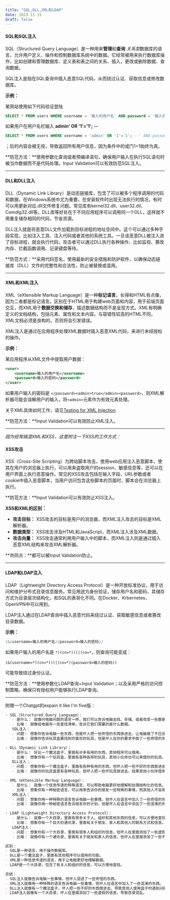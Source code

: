 ```yaml
---
title: "SQL,DLL,XML和LDAP"
date: 2023-11-15
draft: false
---
```


#### SQL和SQL注入

SQL（Structured Query Language）是一种用来**管理**和**查询** *关系型*数据库的语言，允许用户定义、操作和控制数据库系统中的数据。它经常被用来执行数据库操作，比如创建和管理数据库、定义表和表之间的关系、插入，更改或删除数据、查询数据。

SQL注入是指在SQL查询中插入恶意SQL代码，从而绕过认证、获取信息或修改数据库。

**示例：**

某网站使用如下代码验证登陆

```sql
SELECT * FROM users WHERE username = '输入的用户名' AND password = '输入的密码';
```

如果用户在用户名栏输入 **admin' OR '1'='1'; --** 

```sql
SELECT * FROM users WHERE username = 'admin' OR '1'='1'; --' AND password = '';
```

；后的内容会被无视，导致返回所有用户信息，因为条件中的或门1=1始终为真。

**防范方法：**使用参数化查询或者预编译语句，确保用户输入在执行SQL语句时被当作数据而不是代码处理。Input Validation可以有效防范SQL注入。

---

#### DLL和DLL注入

DLL（Dynamic Link Library）是动态链接库，包含了可以被多个程序调用的代码和数据，在Windows系统中尤为重要。在安装软件时出现无法执行的情况，有时可以用更新对应.dll文件修复问题。常见库有kernel32.dll、user32.dll、Comdlg32.dll等。DLL库等好处在于不同应用程序可以调用同一个DLL，这样就不用重复储存相同的代码，节省资源。

DLL注入就是将恶意DLL文件加载到目标进程的地址空间中。这个可以通过多种手段实现，比如注入工具、注入代码或者其他的系统工具。一旦该恶意DLL被注入进了目标进程，就会执行代码，攻击者可以通过DLL执行各种操作，比如监视、篡改内存、拦截函数调用、记录键盘等待。

**防范方式：**采用代码签名，使用最新的安全措施和防护软件，以确保动态链接库（DLL）文件的完整性和合法性，防止被替换或滥用。

---

#### XML和XML注入

XML（eXtensible Markup Language）是一种**标记语言**，长得和HTML有点像，因为二者都是标记语言。区别在于HTML用于构建web页面和内容，用于前端页面交互，而XML用于**数据交换和储存**，描述数据结构而不是呈现方式。XML有明确定义的文档结构，包括元素、属性和文本内容。与容错性较高的HTML不同，XML文档必须是良构的，否则将会引发错误。

XML注入是通过在应用程序处理XML数据时插入恶意XML代码，来进行未经授权的操作。

**示例：**

某应用程序从XML文件中提取用户数据：

```xml
<user>
    <username>输入的用户名</username>
    <password>输入的密码</password>
</user>
```

如果用户输入的密码是 `</password><admin>true</admin><password>`，则XML解析器可能会误解用户的输入，将`<admin>`元素作为有效元素处理。

关于XML具体如何工作，请见[Testing for XML Injection](https://owasp.org/www-project-web-security-testing-guide/latest/4-Web_Application_Security_Testing/07-Input_Validation_Testing/07-Testing_for_XML_Injection)

**防范方法：**Input Validation可以有效防止XML注入。

---

*因为经常搞混XML和XSS，这里附注一下XSS的工作方式：*

#### XSS攻击

XSS（Cross-Site Scripting）为跨站脚本攻击，使用web应用注入恶意脚本，使其在用户的浏览器上执行，可以用来盗取用户的session、敏感信息等，还可以在用户界面上执行恶意操作。常见的XSS攻击包括在输入字段、URL参数或者cookie中插入恶意脚本，当用户访问包含这些脚本的页面时，脚本会在浏览器上执行。

**防范方法：**Input Validation可以有效防止XSS注入。



**XSS和XML的区别：**

- **攻击目标：** XSS攻击的目标是用户的浏览器，而XML注入攻击的目标是XML解析器。
- **数据类型：** XSS攻击涉及HTML和JavaScript，而XML注入涉及XML数据。
- **攻击向量：** XSS攻击通常利用用户输入中的脚本，而XML注入则是通过插入恶意XML结构来攻击XML解析器。



**共同点：**都可以被Input Validation防止。

---

#### LDAP和LDAP注入

LDAP（Lightweight Directory Access Protocol）是一种开放标准协议，用于访问和维护分布式目录信息服务。常见用途为身份验证，储存用户名和密码，其储存方式为目录层次结构化，和SQL的表哥化不同。在Docker、Krbernetes、OpenVPN中可以用到。

LDAP注入通过在LDAP查询中插入恶意代码来绕过认证、获取敏感信息或者篡改目录数据。

**示例：**

```scss
(&(username=输入的用户名)(password=输入的密码))
```

如果用户输入的用户名是 `*)(cn=*))(|(cn=*`，则查询可能变成：

```
(&(username=*)(cn=*))(|(cn=*)(password=输入的密码))
```

可能导致绕过身份认证。

**防范方法：**使用参数化LDAP查询+Input Validation；以及采用严格的访问控制策略，确保只有授权用户能够执行LDAP查询。

---



附赠一个Chatgpt的expain it like I'm five版：

```markdown
· SQL（Structured Query Language）：
   - 是什么： 就像问电脑问题的语言一样，我们可以告诉电脑去找、存储、或者改变一些数据。
   - 比喻： 就像给电脑写一张查找清单，告诉它我们需要的是什么数据。
   SQL注入：
   - 问题： 想象你告诉电脑一些东西，但是坏人把一些奇怪的东西放进去，让电脑做了不应该做的事情。
   - 比喻： 就像你告诉玩具盒要找到你喜欢的玩具，但是坏人在你的要求中放了一些奇怪的东西，结果你找到了不该找的玩具。

· DLL（Dynamic Link Library）：
   - 是什么： 好比一个魔法盒子，里面有许多有用的东西，其他程序可以借用。
   - 比喻： 想象你有一个玩具盒，里面有各种各样的玩具，其他小伙伴也可以来借你的玩具。
   DLL注入：
   - 问题： 想象你有一个魔法盒子，里面有各种有用的东西，但坏人把一些不好的东西放进去，结果其他人借用盒子时会遇到问题。
   - 比喻： 就像你的玩具盒里有各种玩具，但坏人把一些坏玩具放进去，结果其他小伙伴借用你的盒子时会弄到一些坏东西。

· XML（eXtensible Markup Language）：
   - 是什么： 就像一个信息传递的特殊语言，可以帮助电脑更好地理解和处理结构化的信息。
   - 比喻： 想象你有一种秘密语言，可以用来告诉你的朋友一些特殊的事情，而其他人不容易理解。
   XML注入：
   - 问题： 想象你用一种特殊的语言告诉电脑一些事情，但坏人在语言中加入了一些奇怪的东西，让电脑误解了你的意思。
   - 比喻： 就像你用一种秘密语言告诉朋友你的计划，但是坏人在语言中添加了一些混淆的东西，结果朋友弄错了你的计划。

· LDAP（Lightweight Directory Access Protocol）：
   - 是什么： 就像一个大目录，里面有很多关于人、组织和其他东西的信息，可以方便地查找。
   - 比喻： 想象你有一个巨大的通讯录，里面有关于朋友、家人和其他人的联系方式和信息。
   LDAP注入：
   - 问题： 想象你有一个大目录，里面有很多人和组织的信息，但坏人在里面添加了一些虚假的信息，导致目录混乱。
   - 比喻： 就像你有一个通讯录，里面有关于朋友和家人的信息，但坏人在里面添加了一些不真实的信息，结果你找到的信息可能是错误的。

区别：
- SQL是一种语言，用于操作数据库。
- DLL是一个魔法盒子，里面有其他程序可以借用的功能。
- XML是一种信息传递的语言，用于让电脑更好地理解数据。
- LDAP是一个大目录，包含了有关人和组织的信息，可以方便地查找。

总结：
- SQL注入就像告诉电脑一些事情，但坏人混进了一些奇怪的东西。
- XML注入就像用一种特殊的语言告诉电脑一些事情，但坏人在语言中加入了一些混淆的东西。
- DLL注入就像有一个魔法盒子，坏人把一些不好的东西放进去，导致其他人使用盒子时遇到问题。
- LDAP注入就像有一个大目录，坏人在里面添加了一些虚假的信息，导致目录混乱。
```